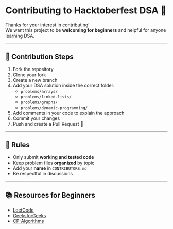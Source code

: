 # Contributing to Hacktoberfest DSA 🎉

Thanks for your interest in contributing!  
We want this project to be **welcoming for beginners** and helpful for anyone learning DSA.

---

## 📖 Contribution Steps
1. Fork the repository
2. Clone your fork
3. Create a new branch
4. Add your DSA solution inside the correct folder:
   - `problems/arrays/`
   - `problems/linked-lists/`
   - `problems/graphs/`
   - `problems/dynamic-programming/`
5. Add comments in your code to explain the approach
6. Commit your changes
7. Push and create a Pull Request 🚀

---

## 📝 Rules
- Only submit **working and tested code**
- Keep problem files **organized** by topic
- Add your **name** in `CONTRIBUTORS.md`
- Be respectful in discussions

---

## 📚 Resources for Beginners
- [LeetCode](https://leetcode.com/)  
- [GeeksforGeeks](https://www.geeksforgeeks.org/)  
- [CP-Algorithms](https://cp-algorithms.com/)  
